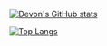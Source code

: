 <!--
**devon-wolf/devon-wolf** is a ✨ _special_ ✨ repository because its `README.md` (this file) appears on your GitHub profile.

Here are some ideas to get you started:

- 🔭 I’m currently working on ...
- 🌱 I’m currently learning ...
- 👯 I’m looking to collaborate on ...
- 🤔 I’m looking for help with ...
- 💬 Ask me about ...
- 📫 How to reach me: ...
- 😄 Pronouns: ...
- ⚡ Fun fact: ...
-->

[![Devon's GitHub stats](https://github-readme-stats.vercel.app/api?username=devon-wolf&theme=calm)](https://github.com/devon-wolf/github-readme-stats)

[![Top Langs](https://github-readme-stats.vercel.app/api/top-langs/?username=devon-wolf&theme=calm)](https://github.com/devon-wolf/github-readme-stats)
